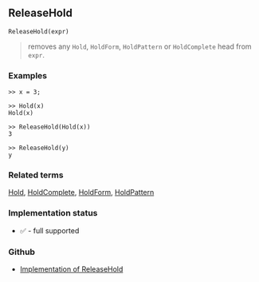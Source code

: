## ReleaseHold

```
ReleaseHold(expr)
```

> removes any `Hold`, `HoldForm`, `HoldPattern` or `HoldComplete` head from `expr`.
 

### Examples

```
>> x = 3;

>> Hold(x)
Hold(x)

>> ReleaseHold(Hold(x))
3

>> ReleaseHold(y)
y
```

### Related terms 
[Hold](Hold.md), [HoldComplete](HoldComplete.md), [HoldForm](HoldForm.md), [HoldPattern](HoldPattern.md)






### Implementation status

* &#x2705; - full supported

### Github

* [Implementation of ReleaseHold](https://github.com/axkr/symja_android_library/blob/master/symja_android_library/matheclipse-core/src/main/java/org/matheclipse/core/builtin/PatternMatching.java#L1507) 

